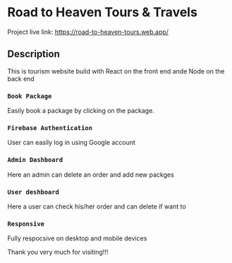 # Road to Heaven Tours & Travels

Project live link: https://road-to-heaven-tours.web.app/

## Description

This is tourism website build with React on the front end ande Node on the back end

### `Book Package`

Easily book a package by clicking on the package.

### `Firebase Authentication`

User can easily log in using Google account

### `Admin Dashboard`

Here an admin can delete an order and add new packges

### `User deshboard`

Here a user can check his/her order and can delete if want to

### `Responsive`

Fully respocsive on desktop and mobile devices

Thank you very much for visiting!!!



